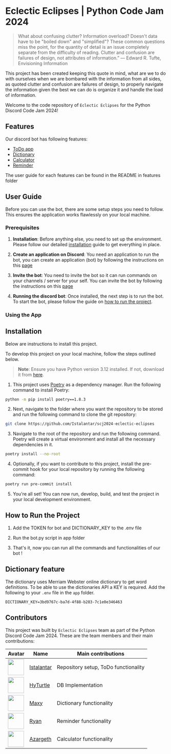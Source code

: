 # Eclectic Eclipses | Python Code Jam 2024

> What about confusing clutter? Information overload? Doesn't data have to be "boiled down" and "simplified"? These common questions miss the point, for the quantity of detail is an issue completely separate from the difficulty of reading. Clutter and confusion are failures of design, not attributes of information.”
> ― Edward R. Tufte, Envisioning Information

 This project has been created keeping this quote in mind, what are we to do with ourselves when we are bombared with the information from all sides, as quoted clutter and confusion are failures of design, to properly navigate the information given the best we can do is organize it and handle the load of information.

Welcome to the code repository of `Eclectic Eclipses` for the Python Discord Code Jam 2024!


## Features

Our discord bot has following features:

- [ToDo app](./app/features/README.md/#ToDo)
- [Dictionary](./app/features/README.md/#Dictionary)
- [Calculator](./app/features/README.md/#Calculator)
- [Reminder](./app/features/README.md/#Reminder)

The user guide for each features can be found in the README in features folder

## User Guide

Before you can use the bot, there are some setup steps you need to follow. This ensures the application works flawlessly on your local machine.


### Prerequisites

1. **Installation**: Before anything else, you need to set up the environment. Please follow our detailed [installation](#installation) guide to get everything in place.

2. **Create an application on Discord**: You need an application to run the bot, you can create an application (bot) by following the instructions on this [page](https://discord.com/developers/docs/quick-start/getting-started)

3. **Invite the bot**: You need to invite the bot so it can run commands on your channels / server for your self. You can invite the bot by following the instructions on this [page](https://discordpy.readthedocs.io/en/stable/discord.html#inviting-your-bot)

3. **Running the discord bot**: Once installed, the next step is to run the bot. To start the bot, please follow the guide on [how to run the project](#how-to-run-the-project).


### Using the App

## Installation

Below are instructions to install this project.

To develop this project on your local machine, follow the steps outlined below.

> **Note**: Ensure you have Python version 3.12 installed. If not, download it from [here](https://www.python.org/downloads/).

1. This project uses [Poetry](https://python-poetry.org/) as a dependency manager. Run the following command to install Poetry:

```bash
python -m pip install poetry==1.8.3
```


2. Next, navigate to the folder where you want the repository to be stored and run the following command to clone the git repository:

```bash
git clone https://github.com/Istalantar/scj2024-eclectic-eclipses
```

3. Navigate to the root of the repository and run the following command. Poetry will create a virtual environment and install all the necessary dependencies in it.

```bash
poetry install --no-root
```

4. Optionally, if you want to contribute to this project, install the pre-commit hook for your local repository by running the following command:

```bash
poetry run pre-commit install
```

5. You're all set! You can now run, develop, build, and test the project in your local development environment.

## How to Run the Project

1. Add the TOKEN for bot and DICTIONARY_KEY to the .env file

2. Run the bot.py script in app folder

3. That's it, now you can run all the commands and functionalities of our bot !

## Dictionary feature
The dictionary uses Merriam Webster online dictionary to get word definitions.
To be able to use the dictionaries API a KEY is required.
Add the following to your `.env` file in the `app` folder.
```shell
DICTIONARY_KEY=3bd9767c-ba7d-4f88-b283-7c1e0e346463
```

## Contributors

This project was built by `Eclectic Eclipses` team as part of the Python Discord Code Jam 2024. These are the team members and their main contributions:

| Avatar                                                     | Name                                        | Main contributions            |
| ---------------------------------------------------------- | ------------------------------------------- | ----------------------------- |
| <img src="https://github.com/Istalantar.png" width="50">   | [Istalantar](https://github.com/Istalantar) | Repository setup, ToDo functionality |
| <img src="https://github.com/HyTurtle.png" width="50">     | [HyTurtle](https://github.com/HyTurtle)     | DB Implementation             |
| <img src="https://github.com/maxyodedara5.png" width="50"> | [Maxy](https://github.com/maxyodedara5)     | Dictionary functionality |
| <img src="https://github.com/Ryan-Har.png" width="50">     | [Ryan](https://github.com/Ryan-Har)         | Reminder functionality         |
| <img src="https://github.com/KeshAzar.png" width="50">     | [Azargeth](https://github.com/KeshAzar)     | Calculator functionality      |
